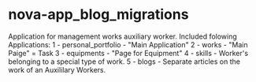# nova-app_blog_migrations
Application for management works auxiliary worker.
Included folowing Applications:
  1 - personal_portfolio - "Main Application"
  2 - works - "Main Paige" = Task
  3 - equipments - "Page for Equipment"
  4 - skills - Worker's belonging to a special type of work.
  5 - blogs - Separate articles on the work of an Auxililary Workers.
